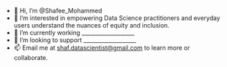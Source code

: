 - 👋 Hi, I’m @Shafee_Mohammed 
- 👀 I’m interested in empowering Data Science practitioners and everyday users understand the nuances of equity and inclusion. 
- 🌱 I’m currently working ___________________
- 💞️ I’m looking to support ___________________
- 📫 Email me at shaf.datascientist@gmail.com to learn more or collaborate.

<!---
Dev-Ai-Den/Dev-Ai-Den is a ✨ special ✨ repository because its `README.md` (this file) appears on your GitHub profile.
You can click the Preview link to take a look at your changes.
--->
